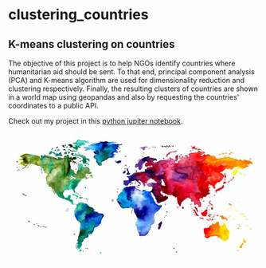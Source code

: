 # clustering_countries
## K-means clustering on countries
The objective of this project is to help NGOs identify countries where humanitarian aid should be sent. To that end, principal component analysis (PCA) and K-means algorithm are used for dimensionality reduction and clustering respectively. Finally, the resulting clusters of countries are shown in a world map using geopandas and also by requesting the countries' coordinates to a public API.

Check out my project in this [python jupiter notebook](https://github.com/noursan/clustering_countries/blob/main/countries_pca_clustering.ipynb).

![world_map](https://github.com/noursan/clustering_countries/blob/main/world_map_2.jpeg)
